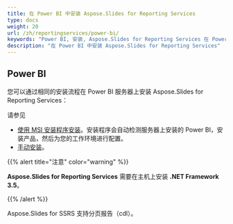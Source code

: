 ```yaml
---
title: 在 Power BI 中安装 Aspose.Slides for Reporting Services
type: docs
weight: 20
url: /zh/reportingservices/power-bi/
keywords: "Power BI, 安装, Aspose.Slides for Reporting Services 在 Power BI 中"
description: "在 Power BI 中安装 Aspose.Slides for Reporting Services"
---
```


## **Power BI**
您可以通过相同的安装流程在 Power BI 服务器上安装 Aspose.Slides for Reporting Services：

请参见

* [使用 MSI 安装程序安装](https://docs.aspose.com/slides/reportingservices/install-with-msi-installer/#installation)。安装程序会自动检测服务器上安装的 Power BI，安装产品，然后为您的工作环境进行配置。
* [手动安装](https://docs.aspose.com/slides/reportingservices/install-manually/)。

{{% alert title="注意" color="warning" %}} 

**Aspose.Slides for Reporting Services** 需要在主机上安装 **.NET Framework 3.5**。 

{{% /alert %}}

Aspose.Slides for SSRS 支持分页报告（cdl）。